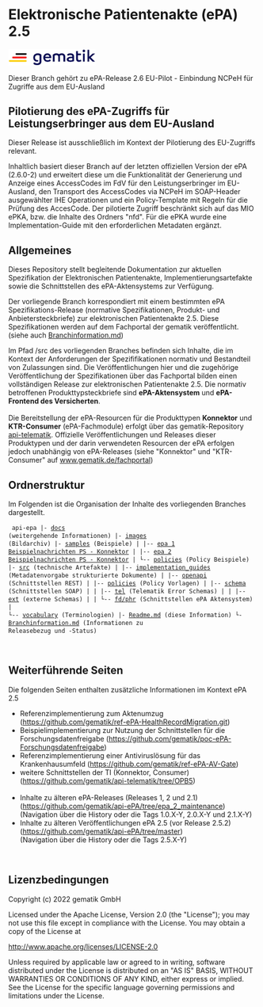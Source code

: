 # Elektronische Patientenakte (ePA) 2.5

<img src="images/gematik_logo.jpg" alt="gematik_logo" width="35%"/>



Dieser Branch gehört zu ePA-Release 2.6 EU-Pilot - Einbindung NCPeH für Zugriffe aus dem EU-Ausland

## Pilotierung des ePA-Zugriffs für Leistungserbringer aus dem EU-Ausland
Dieser Release ist ausschließlich im Kontext der Pilotierung des EU-Zugriffs relevant.

Inhaltlich basiert dieser Branch auf der letzten offiziellen Version der ePA (2.6.0-2) und erweitert diese
um die Funktionalität der Generierung und Anzeige eines AccessCodes im FdV für den Leistungserbringer im EU-Ausland, den Transport des AccessCodes via NCPeH im SOAP-Header ausgewählter IHE Operationen und ein Policy-Template mit Regeln für die Prüfung des AccesCode.
Der pilotierte Zugriff beschränkt sich auf das MIO ePKA, bzw. die Inhalte des Ordners "nfd". Für die ePKA wurde eine Implementation-Guide mit den erforderlichen Metadaten ergänzt.

## Allgemeines

Dieses Repository stellt begleitende Dokumentation zur aktuellen Spezifikation der Elektronischen Patientenakte, Implementierungsartefakte sowie die Schnittstellen des ePA-Aktensystems zur Verfügung.

Der vorliegende Branch korrespondiert mit einem bestimmten ePA Spezifikations-Release (normative Spezifikationen, Produkt- und Anbietersteckbriefe) zur elektronischen Patientenakte 2.5. Diese Spezifikationen werden auf dem Fachportal der gematik veröffentlicht. (siehe auch [Branchinformation.md](Branchinformation.md)) 

Im Pfad /src des vorliegenden Branches befinden sich Inhalte, die im Kontext der Anforderungen der Spezififikationen normativ und Bestandteil von Zulassungen sind. Die Veröffentlichungen hier und die zugehörige Veröffentlichung der Spezifikationen über das Fachportal bilden einen vollständigen Release zur elektronischen Patientenakte 2.5. 
Die normativ betroffenen Produkttypsteckbriefe sind **ePA-Aktensystem** und **ePA-Frontend des Versicherten**.</br></br>
Die Bereitstellung der ePA-Resourcen für die Produkttypen **Konnektor** und **KTR-Consumer** (ePA-Fachmodule) erfolgt über das gematik-Repository [api-telematik](https://github.com/gematik/api-telematik/tree/OPB5). Offizielle Veröffentlichungen und Releases dieser Produktypen und der darin verwendeten Resourcen der ePA erfolgen jedoch unabhängig von ePA-Releases (siehe "Konnektor" und "KTR-Consumer" auf www.gematik.de/fachportal)

## Ordnerstruktur

Im Folgenden ist die Organisation der Inhalte des vorliegenden Branches dargestellt.
<code><pre>
api-epa
|- [docs](docs) (weitergehende Informationen)
|- [images](images) (Bildarchiv)
|- [samples](samples) (Beispiele)
|     |-- [epa 1 Beispielnachrichten PS - Konnektor](samples/epa%201%20Beispielnachrichten%20PS%20-%20Konnektor)
|     |-- [epa 2 Beispielnachrichten PS - Konnektor](samples/epa%202%20Beispielnachrichten%20PS%20-%20Konnektor)
|     └-- [policies](samples/policies) (Policy Beispiele)
|- [src](src) (technische Artefakte)
|     |-- [implementation_guides](src/implementation_guides) (Metadatenvorgabe strukturierte Dokumente)
|     |-- [openapi](src/openapi) (Schnittstellen REST)
|     |-- [policies](src/policies) (Policy Vorlagen)
|     |-- [schema](src/schema) (Schnittstellen SOAP)
|     |     |-- [tel](src/schema/tel) (Telematik Error Schemas)
|     |     |-- [ext](src/schema/ext) (externe Schemas)
|     |     └-- [fd/phr](src/schema/fd/phr) (Schnittstellen ePA Aktensystem)
|     └-- [vocabulary](src/vocabulary) (Terminologien)
|- [Readme.md](Readme.md) (diese Information)
└- [Branchinformation.md](Branchinformation.md) (Informationen zu Releasebezug und -Status)
</pre>
</code>

## Weiterführende Seiten
Die folgenden Seiten enthalten zusätzliche Informationen im Kontext ePA 2.5

+ Referenzimplementierung zum Aktenumzug (<https://github.com/gematik/ref-ePA-HealthRecordMigration.git>)</br>
+ Beispielimplementierung zur Nutzung der Schnittstellen für die Forschungsdatenfreigabe (https://github.com/gematik/poc-ePA-Forschungsdatenfreigabe)</br>
+ Referenzimplementierung einer Antiviruslösung für das Krankenhausumfeld (https://github.com/gematik/ref-ePA-AV-Gate)</br>
+ weitere Schnittstellen der TI (Konnektor, Consumer) (https://github.com/gematik/api-telematik/tree/OPB5)</br></br>
+ Inhalte zu älteren ePA-Releases (Releases 1, 2 und 2.1) (https://github.com/gematik/api-ePA/tree/epa_2_maintenance)</br>(Navigation über die History oder die Tags 1.0.X-Y, 2.0.X-Y und 2.1.X-Y)
+ Inhalte zu älteren Veröffentlichungen ePA 2.5 (vor Release 2.5.2) (https://github.com/gematik/api-ePA/tree/master)</br>(Navigation über die History oder die Tags 2.5.X-Y)

</br>


## Lizenzbedingungen

Copyright (c) 2022 gematik GmbH

Licensed under the Apache License, Version 2.0 (the "License");
you may not use this file except in compliance with the License.
You may obtain a copy of the License at

http://www.apache.org/licenses/LICENSE-2.0

Unless required by applicable law or agreed to in writing, software
distributed under the License is distributed on an "AS IS" BASIS,
WITHOUT WARRANTIES OR CONDITIONS OF ANY KIND, either express or implied.
See the License for the specific language governing permissions and
limitations under the License. 
